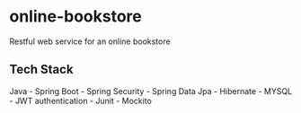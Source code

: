# online-bookstore
Restful web service for an online bookstore

## Tech Stack
Java - Spring Boot - Spring Security - Spring Data Jpa - Hibernate - MYSQL - JWT authentication - Junit - Mockito
